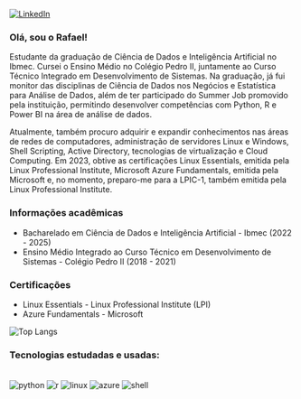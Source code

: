 [![LinkedIn](https://img.shields.io/badge/LinkedIn-0077B5?style=for-the-badge&logo=linkedin&logoColor=white)](https://www.linkedin.com/in/rafaelf-lima/)


### Olá, sou o Rafael!
Estudante da graduação de Ciência de Dados e Inteligência Artificial no Ibmec. Cursei o Ensino Médio no Colégio Pedro II, juntamente ao Curso Técnico Integrado em Desenvolvimento de Sistemas. Na graduação, já fui monitor das disciplinas de Ciência de Dados nos Negócios e Estatística para Análise de Dados, além de ter participado do Summer Job promovido pela instituição, permitindo desenvolver competências com Python, R e Power BI na área de análise de dados. 

Atualmente, também procuro adquirir e expandir conhecimentos nas áreas de redes de computadores, administração de servidores Linux e Windows, Shell Scripting, Active Directory, tecnologias de virtualização e Cloud Computing. Em 2023, obtive as certificações Linux Essentials, emitida pela Linux Professional Institute, Microsoft Azure Fundamentals, emitida pela Microsoft e, no momento, preparo-me para a LPIC-1, também emitida pela Linux Professional Institute. 


### Informações acadêmicas
* Bacharelado em Ciência de Dados e Inteligência Artificial - Ibmec (2022 - 2025)
* Ensino Médio Integrado ao Curso Técnico em Desenvolvimento de Sistemas - Colégio Pedro II (2018 - 2021)

### Certificações
 * Linux Essentials - Linux Professional Institute (LPI)
 * Azure Fundamentals - Microsoft

![Top Langs](https://github-readme-stats.vercel.app/api/top-langs/?username=rafaelf-lima&layout=compact&hide=jupyter%20notebook&theme=nightowl)

### Tecnologias estudadas e usadas: 
<div style ="display: inline_block"><br/>
    <img align="center" alt = "python" src="https://img.shields.io/badge/Python-14354C?style=for-the-badge&logo=python&logoColor=white">
    <img align="center" alt = "r" src="https://img.shields.io/badge/R-276DC3?style=for-the-badge&logo=r&logoColor=white">
    <img align="center" alt="linux" src="https://img.shields.io/badge/Linux-FCC624?style=for-the-badge&logo=linux&logoColor=black">
    <img align="center" alt="azure" src="https://img.shields.io/badge/Microsoft_Azure-0089D6?style=for-the-badge&logo=microsoft-azure&logoColor=white">
    <img align="center" alt="shell" src="https://img.shields.io/badge/Shell_Script-121011?style=for-the-badge&logo=gnu-bash&logoColor=white">
</div>    
